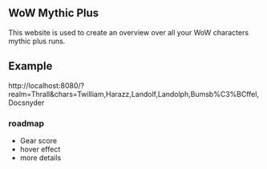 ## WoW  Mythic Plus

This website is used to create an overview over all your WoW characters mythic plus runs.

## Example
http://localhost:8080/?realm=Thrall&chars=Twilliam,Harazz,Landolf,Landolph,Bumsb%C3%BCffel,Docsnyder

### roadmap

- Gear score
- hover effect
- more details
